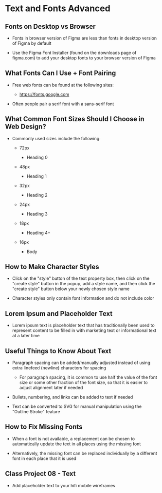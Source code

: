# Text and Fonts Advanced

## Fonts on Desktop vs Browser

- Fonts in browser version of Figma are less than fonts in desktop version of Figma by default

- Use the Figma Font Installer (found on the downloads page of figma.com) to add your desktop fonts to your browser version of Figma

## What Fonts Can I Use + Font Pairing

- Free web fonts can be found at the following sites:

    - https://fonts.google.com

- Often people pair a serif font with a sans-serif font

## What Common Font Sizes Should I Choose in Web Design?

- Commonly used sizes include the following:

    - 72px

        - Heading 0

    - 48px

        - Heading 1

    - 32px

        - Heading 2

    - 24px

        - Heading 3

    - 18px

        - Heading 4+

    - 16px

        - Body


## How to Make Character Styles

- Click on the "style" button of the text property box, then click on the "create style" button in the popup, add a style name, and then click the "create style" button below your newly chosen style name

- Character styles only contain font information and do not include color

## Lorem Ipsum and Placeholder Text

- Lorem ipsum text is placeholder text that has traditionally been used to represent content to be filled in with marketing text or informational text at a later time

## Useful Things to Know About Text

- Paragraph spacing can be added/manually adjusted instead of using extra linefeed (newline) characters for spacing

    - For paragraph spacing, it is common to use half the value of the font size or some other fraction of the font size, so that it is easier to adjust alignment later if needed

- Bullets, numbering, and links can be added to text if needed

- Text can be converted to SVG for manual manipulation using the "Outline Stroke" feature

## How to Fix Missing Fonts

- When a font is not available, a replacement can be chosen to automatically update the text in all places using the missing font

- Alternatively, the missing font can be replaced individually by a different font in each place that it is used

## Class Project 08 - Text

- Add placeholder text to your hifi mobile wireframes